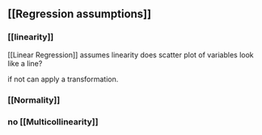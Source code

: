 ## [[Regression assumptions]]

### [[linearity]]
[[Linear Regression]] assumes linearity
does scatter plot of variables look like a line? 

if not can apply a transformation. 

###  [[Normality]]

### no [[Multicollinearity]]